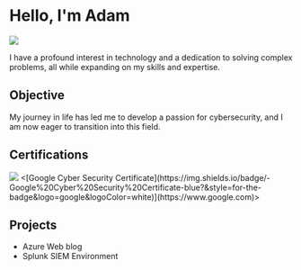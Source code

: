 # Hello, I'm Adam
<a href="https://linkedin.com/in/adam-rich-7b7264127/"><img src="https://img.shields.io/badge/-LinkedIn-0072b1?&style=for-the-badge&logo=linkedin&logoColor=white" /></a>

I have a profound interest in technology and a dedication to solving complex problems, all while expanding on my skills and expertise.

## Objective

My journey in life has led me to develop a passion for cybersecurity, and I am now eager to transition into this field.

## Certifications

<div>
<img src="https://img.shields.io/badge/-Security%2B-FF0000?&style=for-the-badge&logo=CompTIA&logoColor=white" />
<[Google Cyber Security Certificate](https://img.shields.io/badge/-Google%20Cyber%20Security%20Certificate-blue?&style=for-the-badge&logo=google&logoColor=white)](https://www.google.com)>
</div>

## Projects
- Azure Web blog
- Splunk SIEM Environment
